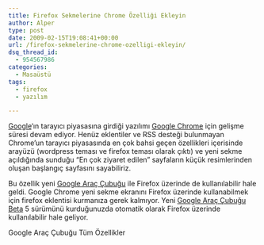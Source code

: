 ```yaml
---
title: Firefox Sekmelerine Chrome Özelliği Ekleyin
author: Alper
type: post
date: 2009-02-15T19:08:41+00:00
url: /firefox-sekmelerine-chrome-ozelligi-ekleyin/
dsq_thread_id:
  - 954567986
categories:
  - Masaüstü
tags:
  - firefox
  - yazılım

---
```

[Google][1]‘ın tarayıcı piyasasına girdiği yazılımı <a href="http://www.google.com/chrome" target="_blank">Google Chrome</a> için gelişme süresi devam ediyor. Henüz eklentiler ve RSS desteği bulunmayan Chrome&#8217;un tarayıcı piyasasında en çok bahsi geçen özellikleri içerisinde arayüzü (wordpress teması ve firefox teması olarak çıktı) ve yeni sekme açıldığında sunduğu &#8220;En çok ziyaret edilen&#8221; sayfaların küçük resimlerinden oluşan başlangıç sayfasını sayabiliriz. 

Bu özellik yeni [Google Araç Çubuğu][2] ile Firefox üzerinde de kullanılabilir hale geldi. Google Chrome yeni sekme ekranını Firefox üzerinde kullanabilmek için firefox eklentisi kurmanıza gerek kalmıyor. Yeni [Google Araç Çubuğu Beta][3] 5 sürümünü kurduğunuzda otomatik olarak Firefox üzerinde kullanılabilir hale geliyor. 

Google Araç Çubuğu Tüm Özellikler

 [1]: http://www.google.com.tr
 [2]: http://toolbar.google.com/
 [3]: http://www.google.com/tools/firefox/toolbar/FT5/intl/tr/index.html